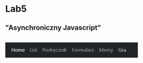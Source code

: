 # Lab5

## "Asynchroniczny Javascript"

<br>
<img src="assets/menubar.png" alt="game in menubar"  style="float: left;" /><br>

